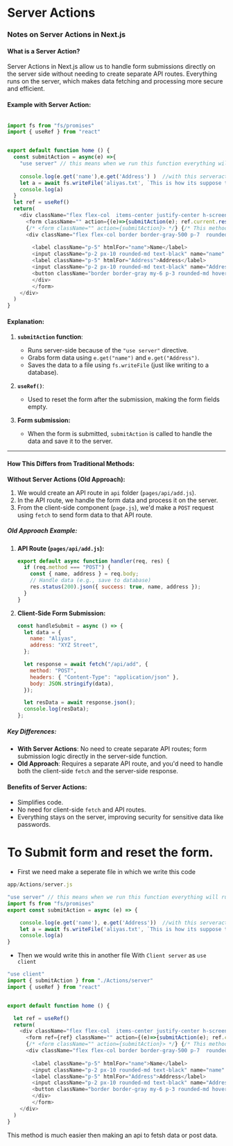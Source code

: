 # **Server Actions**

### **Notes on Server Actions in Next.js**

#### **What is a Server Action?**
Server Actions in Next.js allow us to handle form submissions directly on the server side without needing to create separate API routes. Everything runs on the server, which makes data fetching and processing more secure and efficient.

#### **Example with Server Action:**

```js

import fs from "fs/promises"
import { useRef } from "react"


export default function home () {
  const submitAction = async(e) =>{
    "use server" // this means when we run this function everything will run on the server side.
    
    console.log(e.get('name'),e.get('Address') )  //with this serveraction we dont have to usally make api to get the data we can do this
    let a = await fs.writeFile('aliyas.txt', `This is how its suppose to save or get data from the server side. My name is ${e.get('name')} and address is ${e.get("Address")} `) // Any thing we did in monodb we can do it here
    console.log(a)
  }
  let ref = useRef()
  return(
    <div className="flex flex-col  items-center justify-center h-screen">
      <form className="" action={(e)=>{submitAction(e); ref.current.reset() }}> {/*  this is when we want to clear the form after submitting*/}
      {/* <form className="" action={submitAction}> */} {/* This method will run everything normally unless we need to clear the from on every submit we cant use this that way */}
      <div className="flex flex-col border border-gray-500 p-7  rounded-lg">
      
        <label className="p-5" htmlFor="name">Name</label>
        <input className="p-2 px-10 rounded-md text-black" name="name" type="name" id ="name" />
        <label className="p-5" htmlFor="Address">Address</label>
        <input className="p-2 px-10 rounded-md text-black" name="Address" type="Address" id ="Address" />
        <button className="border border-gray my-6 p-3 rounded-md hover:bg-slate-700">Submit</button>
        </div>
        </form>
    </div>
  )
}
```

#### **Explanation:**
1. **`submitAction` function**:
   - Runs server-side because of the `"use server"` directive.
   - Grabs form data using `e.get("name")` and `e.get("Address")`.
   - Saves the data to a file using `fs.writeFile` (just like writing to a database).

2. **`useRef()`**:
   - Used to reset the form after the submission, making the form fields empty.

3. **Form submission:**
   - When the form is submitted, `submitAction` is called to handle the data and save it to the server.

---

#### **How This Differs from Traditional Methods:**

**Without Server Actions (Old Approach):**
1. We would create an API route in `api` folder (`pages/api/add.js`).
2. In the API route, we handle the form data and process it on the server.
3. From the client-side component (`page.js`), we'd make a `POST` request using `fetch` to send form data to that API route.

##### **Old Approach Example**:

1. **API Route (`pages/api/add.js`):**
   ```js
   export default async function handler(req, res) {
     if (req.method === "POST") {
       const { name, address } = req.body;
       // Handle data (e.g., save to database)
       res.status(200).json({ success: true, name, address });
     }
   }
   ```

2. **Client-Side Form Submission:**
   ```js
   const handleSubmit = async () => {
     let data = {
       name: "Aliyas",
       address: "XYZ Street",
     };

     let response = await fetch("/api/add", {
       method: "POST",
       headers: { "Content-Type": "application/json" },
       body: JSON.stringify(data),
     });

     let resData = await response.json();
     console.log(resData);
   };
   ```

##### **Key Differences:**
- **With Server Actions**: No need to create separate API routes; form submission logic directly in the server-side function.
- **Old Approach**: Requires a separate API route, and you'd need to handle both the client-side `fetch` and the server-side response.

#### **Benefits of Server Actions:**
- Simplifies code.
- No need for client-side `fetch` and API routes.
- Everything stays on the server, improving security for sensitive data like passwords.

# To Submit form and reset the form.

- First we need make a seperate file in which we write this code
```js
app/Actions/server.js

"use server" // this means when we run this function everything will run on the server side.
import fs from "fs/promises"
export const submitAction = async (e) => {

    console.log(e.get('name'), e.get('Address'))  //with this serveraction we dont have to usally make api to get the data we can do this
    let a = await fs.writeFile('aliyas.txt', `This is how its suppose to save or get data from the server side. My name is ${e.get('name')} and address is ${e.get("Address")} `) // Any thing we did in monodb we can do it here
    console.log(a)
}
```


- Then we would write this in another file With `Client server` as `use client` 
```js
"use client"
import { submitAction } from "./Actions/server"
import { useRef } from "react"


export default function home () {

  let ref = useRef()
  return(
    <div className="flex flex-col  items-center justify-center h-screen">
      <form ref={ref} className="" action={(e)=>{submitAction(e); ref.current.reset() }}> {/*  this is when we want to clear the form after submitting*/}
      {/* <form className="" action={submitAction}> */} {/* This method will run everything normally unless we need to clear the from on every submit we cant use this that way */}
      <div className="flex flex-col border border-gray-500 p-7  rounded-lg">
      
        <label className="p-5" htmlFor="name">Name</label>
        <input className="p-2 px-10 rounded-md text-black" name="name" type="name" id ="name" />
        <label className="p-5" htmlFor="Address">Address</label>
        <input className="p-2 px-10 rounded-md text-black" name="Address" type="Address" id ="Address" />
        <button className="border border-gray my-6 p-3 rounded-md hover:bg-slate-700">Submit</button>
        </div>
        </form>
    </div>
  )
}
```

This method is much easier then making an api to fetsh data or post data.

